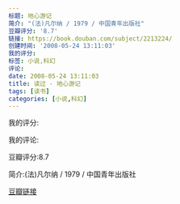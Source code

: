 ```yaml
---
标题: 地心游记
简介: "(法)凡尔纳 / 1979 / 中国青年出版社"
豆瓣评分: '8.7'
链接: https://book.douban.com/subject/2213224/
创建时间: '2008-05-24 13:11:03'
我的评分:
标签: 小说,科幻
评论:
date: 2008-05-24 13:11:03
title: 读过 - 地心游记
tags: [读书]
categories: [小说,科幻]
---
```


我的评分:

我的评论:

豆瓣评分:8.7

简介:(法)凡尔纳 / 1979 / 中国青年出版社

[豆瓣链接](https://book.douban.com/subject/2213224/)

